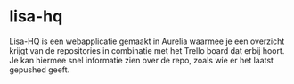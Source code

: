 # lisa-hq
Lisa-HQ is een webapplicatie gemaakt in Aurelia waarmee je een overzicht krijgt van de repositories in combinatie met het Trello board dat erbij hoort. Je kan hiermee snel informatie zien over de repo, zoals wie er het laatst gepushed geeft. 
